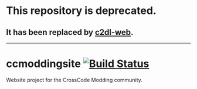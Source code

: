 # This repository is deprecated.
## It has been replaced by [c2dl-web](https://github.com/CCDirectLink/c2dl-web).

---

# ccmoddingsite [![Build Status](https://travis-ci.org/CCDirectLink/ccmoddingsite.svg?branch=master)](https://travis-ci.org/CCDirectLink/ccmoddingsite)
Website project for the CrossCode Modding community.
